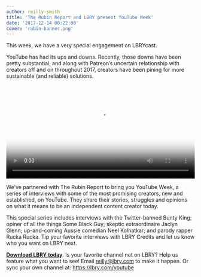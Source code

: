 ```yaml
---
author: reilly-smith
title: 'The Rubin Report and LBRY present YouTube Week'
date: '2017-12-14 00:22:00'
cover: 'rubin-banner.png'
---
```

This week, we have a very special engagement on LBRYcast.

YouTube has had its ups and downs. Recently, those downs have been pretty substantial, and along with Patreon’s uncertain relationship with creators off and on throughout 2017, creators have been pining for more sustainable (and reliable) solutions.

<video width="100%" controls poster="https://s3.amazonaws.com/files.lbry.io/thumbnails/Some+Black+Guy+YTW.png" src="https://spee.ch/dc5575faa7ceacb14c8ba021212d710b9a6ef0fa/youtubeweek-someblackguy.mp4"/></video>

We’ve partnered with The Rubin Report to bring you YouTube Week, a series of interviews with some of the most promising creators, new and established, on YouTube. They share their stories, struggles and opinions on what it means to be an independent content creator today.

This special series includes interviews with the Twitter-banned Bunty King; opiner of all the things Some Black Guy; skeptic extraordinaire Jaclyn Glenn; up-and-coming Aussie comedian Neel Kolhatkar; and parody rapper Rucka Rucka.
Tip your favorite interviews with LBRY Credits and let us know who you want on LBRY next.

**[Download LBRY today](https://lbry.com/get)**. Is your favorite channel not on LBRY? Help us feature what you want to see! Email reilly@lbry.com to make it happen. Or sync your own channel at: https://lbry.com/youtube
